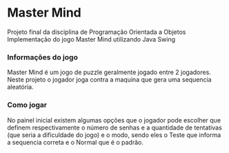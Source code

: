 # Master Mind
Projeto final da disciplina de Programação Orientada a Objetos<br>
Implementação do jogo Master Mind utilizando Java Swing

### Informações do jogo
Master Mind é um jogo de puzzle geralmente jogado entre 2 jogadores.<br>
Neste projeto o jogador joga contra a maquina que gera uma sequencia aleatória.

### Como jogar
No painel inicial existem algumas opções que o jogador pode escolher que definem respectivamente o número de senhas e a quantidade de tentativas (que seria a dificuldade do jogo) e o modo, sendo eles o Teste que informa a sequencia correta e o Normal que é o padrão.